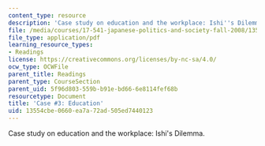```yaml
---
content_type: resource
description: 'Case study on education and the workplace: Ishi''s Dilemma.'
file: /media/courses/17-541-japanese-politics-and-society-fall-2008/13554cbe0660ea7a72ad505ed7440123_case3.pdf
file_type: application/pdf
learning_resource_types:
- Readings
license: https://creativecommons.org/licenses/by-nc-sa/4.0/
ocw_type: OCWFile
parent_title: Readings
parent_type: CourseSection
parent_uid: 5f96d803-559b-b91e-bd66-6e8114fef68b
resourcetype: Document
title: 'Case #3: Education'
uid: 13554cbe-0660-ea7a-72ad-505ed7440123
---
```

Case study on education and the workplace: Ishi's Dilemma.